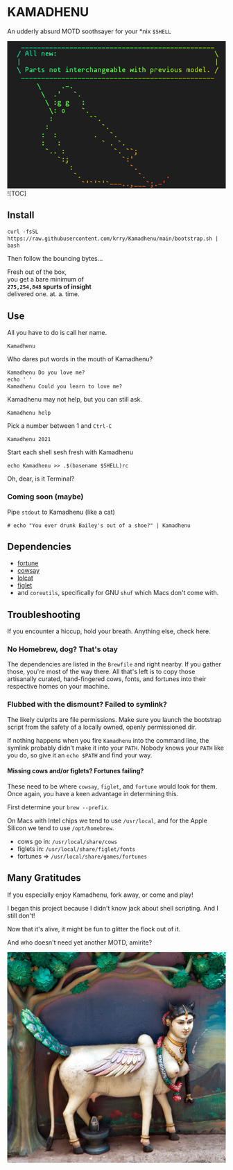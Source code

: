 # KAMADHENU

An udderly absurd MOTD soothsayer for your *nix `$SHELL`

![Vaporware](./img/kama-ghost.png)
![TOC]

## Install

``` shell
curl -fsSL https://raw.githubusercontent.com/krry/Kamadhenu/main/bootstrap.sh | bash
```

Then follow the bouncing bytes...

Fresh out of the box,\
you get a bare minimum of\
**`275,254,848` spurts of insight**\
delivered one. at. a. time.

## Use

All you have to do is call her name.

``` shell
Kamadhenu
```

Who dares put words in the mouth of Kamadhenu?

``` shell
Kamadhenu Do you love me?
echo ' '
Kamadhenu Could you learn to love me?
```

Kamadhenu may not help, but you can still ask.

``` shell
Kamadhenu help
```

Pick a number between 1 and `Ctrl-C`

``` shell
Kamadhenu 2021
```

Start each shell sesh fresh with Kamadhenu

``` shell
echo Kamadhenu >> .$(basename $SHELL)rc
```

Oh, dear, is it Terminal?

### Coming soon (maybe)

Pipe `stdout` to Kamadhenu (like a cat)

``` shell
# echo "You ever drunk Bailey's out of a shoe?" | Kamadhenu
```

## Dependencies

- [fortune](https://github.com/bmc/fortunes/)
- [cowsay](https://linux.die.net/man/1/cowsay)
- [lolcat](https://github.com/busyloop/lolcat)
- [figlet](http://www.figlet.org/)
- and `coreutils`, specifically for GNU `shuf` which Macs don't come with.

## Troubleshooting

If you encounter a hiccup, hold your breath. Anything else, check here.

### No Homebrew, dog? That's otay

The dependencies are listed in the `Brewfile` and right nearby.
If you gather those, you're most of the way there. All that's left is to copy those artisanally curated, hand-fingered cows, fonts, and fortunes into their respective homes on your machine.

### Flubbed with the dismount? Failed to symlink?

The likely culprits are file permissions. Make sure you launch the bootstrap script from the safety of a locally owned, openly permissioned dir.

If nothing happens when you fire `Kamadhenu` into the command line, the symlink probably didn't make it into your `PATH`. Nobody knows your `PATH` like you do, so give it an `echo $PATH` and find your way.

#### Missing cows and/or figlets? Fortunes failing?

These need to be where `cowsay`, `figlet`, and `fortune` would look for them. Once again, you have a keen advantage in determining this.

First determine your `brew --prefix`.

On Macs with Intel chips we tend to use `/usr/local`, and for the Apple Silicon we tend to use `/opt/homebrew`.

- cows go in: `/usr/local/share/cows`
- figlets in: `/usr/local/share/figlet/fonts`
- fortunes => `/usr/local/share/games/fortunes`

## Many Gratitudes

If you especially enjoy Kamadhenu, fork away, or come and play!

I began this project because I didn't know jack about shell scripting. And I still don't!

Now that it's alive, it might be fun to glitter the flock out of it.

And who doesn't need yet another MOTD, amirite?

![Zuckle at the zipple of wisdom](./img/Kamadhenu.jpg)
